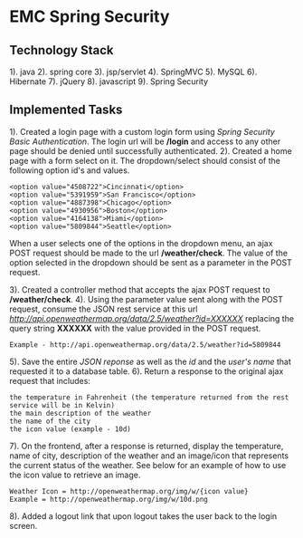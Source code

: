 EMC Spring Security
===================

## Technology Stack
1). java
2). spring core
3). jsp/servlet
4). SpringMVC
5). MySQL
6). Hibernate
7). jQuery
8). javascript
9). Spring Security

## Implemented Tasks

1). Created a login page with a custom login form using _Spring Security Basic Authentication_.  The login url will be __/login__ and access to any other page should be denied until successfully authenticated.
2). Created a home page with a form select on it.  The dropdown/select should consist of the following option id's and values.

```
<option value="4508722">Cincinnati</option>
<option value="5391959">San Francisco</option>
<option value="4887398">Chicago</option>
<option value="4930956">Boston</option>
<option value="4164138">Miami</option>
<option value="5809844">Seattle</option>
```


When a user selects one of the options in the dropdown menu, an ajax POST request should be made to the url __/weather/check__.  The value of the option selected in the dropdown should be sent as a parameter in the POST request.

3). Created a controller method that accepts the ajax POST request to __/weather/check__.
4). Using the parameter value sent along with the POST request, consume the JSON rest service at this url _http://api.openweathermap.org/data/2.5/weather?id=XXXXXX_ replacing the query string __XXXXXX__ with the value provided in the POST request.

```
Example - http://api.openweathermap.org/data/2.5/weather?id=5809844
```

5). Save the entire _JSON reponse_ as well as the _id_ and the _user's name_ that requested it to a database table.
6). Return a response to the original ajax request that includes:

```
the temperature in Fahrenheit (the temperature returned from the rest service will be in Kelvin)
the main description of the weather
the name of the city
the icon value (example - 10d)
```

7). On the frontend, after a response is returned, display the temperature, name of city, description of the weather and an image/icon that represents the current status of the weather.  See below for an example of how to use the icon value to retrieve an image.

```
Weather Icon = http://openweathermap.org/img/w/{icon value}
Example = http://openweathermap.org/img/w/10d.png
```

8). Added a logout link that upon logout takes the user back to the login screen.
